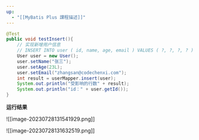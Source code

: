 ```yaml
---
up:
  - "[[MyBatis Plus 課程描述]]"
---
```

```java
@Test
public void testInsert(){
	// 实现新增用户信息
	// INSERT INTO user ( id, name, age, email ) VALUES ( ?, ?, ?, ? )
	User user = new User();
	user.setName("张三");
	user.setAge(23L);
	user.setEmail("zhangsan@codechenxi.com");
	int result = userMapper.insert(user);
	System.out.println("受影响的行数" + result);
	System.out.println("id：" + user.getId());
}
```

**运行结果**

![[image-20230728131541929.png]]

![[image-20230728131632519.png]]